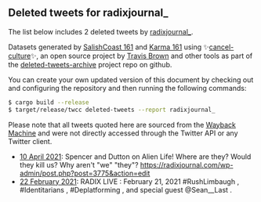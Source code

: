 ## Deleted tweets for radixjournal_

The list below includes 2 deleted tweets by
[radixjournal_](https://twitter.com/radixjournal_).


Datasets generated by [SalishCoast 161](https://twitter.com/SalishCoastA) and [Karma 161](https://twitter.com/KarmaOneSixOne) using ✨[cancel-culture](https://github.com/travisbrown/cancel-culture)✨, an open source project by [Travis Brown](https://twitter.com/travisbrown) and other tools as part of the [deleted-tweets-archive](https://github.com/salcoast/deleted-tweets-archive/) project repo on github.

You can create your own updated version of this document by checking out and configuring the
repository and then running the following commands:

```bash
$ cargo build --release
$ target/release/twcc deleted-tweets --report radixjournal_
```

Please note that all tweets quoted here are sourced from the
[Wayback Machine](https://web.archive.org) and were not directly accessed through the Twitter API or
any Twitter client.

* [10 April 2021](https://web.archive.org/web/20210410175734/https://twitter.com/RADIXJournal_/status/1380942899391520768): Spencer and Dutton on Alien Life!   Where are they?    Would they kill us?   Why aren't "we" "they"?    https://radixjournal.com/wp-admin/post.php?post=3775&action=edit
* [22 February 2021](https://web.archive.org/web/20210222175808/https://twitter.com/RADIXJournal_/status/1363910795394916359): RADIX LIVE : February 21, 2021   #RushLimbaugh ,  #Identitarians ,  #Deplatforming , and special guest  @Sean__Last .
